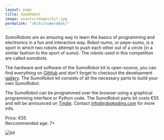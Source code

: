 ```yaml
---
layout: page
title: SumoRobot
image: assets/images/kit.jpg
permalink: "/kits/sumorobot/"
---
```


SumoRobots are an amazing way to learn the basics of programming and electronics in a fun and interactive way. Robot-sumo, or pepe-sumo, is a sport in which two robots attempt to push each other out of a circle (in a similar fashion to the sport of sumo). The robots used in this competition are called sumobots.

The hardware and software of the SumoRobot kit is open-source, you can find everything on [GitHub](https://github.com/robokoding) and don't forget to checkout the development [gallery](https://goo.gl/photos/vJf1QYrnvfJTh55V8). The SumoRobot kit consists of all the necessary parts to build your own SumoRobot.

The SumoRobot can be programmed over the browser using a graphical programming interface or Python code. The SumoRobot parts kit costs €55 and will be announced on [Tindie](https://www.tindie.com/stores/silbo/). Contact [info@robokoding.com]() for more info.

Price: €55  
Reccommended age: 7+

![kit](../../../assets/images/kit.jpg)
